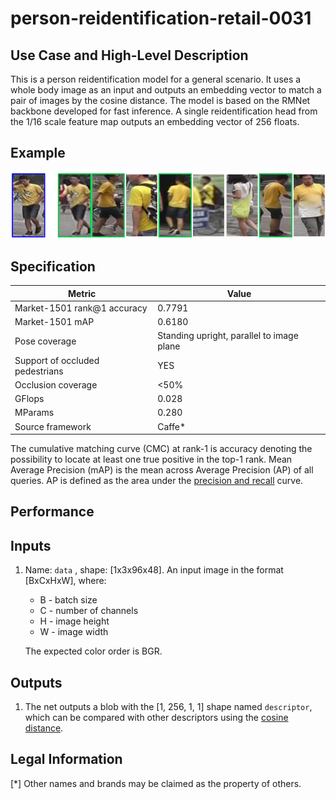 # person-reidentification-retail-0031

## Use Case and High-Level Description

This is a person reidentification model for a general scenario. It uses a whole body image as an input and outputs an embedding vector to match a pair of images by the cosine distance. The model is based on the RMNet backbone developed for fast inference. A single reidentification head from the 1/16 scale feature map outputs an embedding vector of 256 floats.

## Example

![](./person-reidentification-retail-0031.png)

## Specification

| Metric                            | Value                                     |
|-----------------------------------|-------------------------------------------|
| Market-1501 rank@1 accuracy       | 0.7791                                    |
| Market-1501 mAP                   | 0.6180                                    |
| Pose coverage                     | Standing upright, parallel to image plane |
| Support of occluded pedestrians   | YES                                       |
| Occlusion coverage                | <50%                                      |
| GFlops                            | 0.028                                     |
| MParams                           | 0.280                                     |
| Source framework                  | Caffe*                                    |

The cumulative matching curve (CMC) at rank-1 is accuracy denoting the possibility to locate at least one true positive in the top-1 rank.
Mean Average Precision (mAP) is the mean across Average Precision (AP) of all queries. AP is defined as the area under the [precision and recall](https://en.wikipedia.org/wiki/Precision_and_recall) curve.

## Performance

## Inputs

1. Name: `data` , shape: [1x3x96x48]. An input image in the format [BxCxHxW],
   where:
    - B - batch size
    - C - number of channels
    - H - image height
    - W - image width

   The expected color order is BGR.

## Outputs

1. The net outputs a blob with the [1, 256, 1, 1] shape named `descriptor`, which can be compared with other descriptors using the [cosine distance](https://en.wikipedia.org/wiki/Cosine_similarity).

## Legal Information
[*] Other names and brands may be claimed as the property of others.
